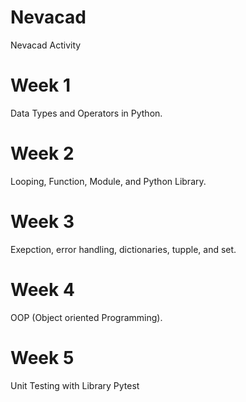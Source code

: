 # Nevacad
Nevacad Activity


# Week 1
Data Types and Operators in Python.

# Week 2
Looping, Function, Module, and Python Library.

# Week 3
Exepction, error handling, dictionaries, tupple, and set.


# Week 4
OOP (Object oriented Programming).

# Week 5
Unit Testing with Library Pytest


